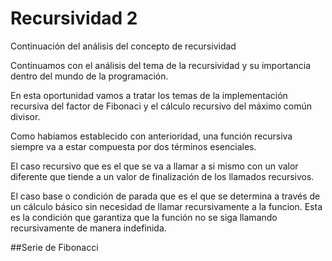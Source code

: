 # Recursividad 2

Continuación del análisis del concepto de recursividad

Continuamos con el análisis del tema de la recursividad y su importancia dentro del mundo de la programación.

En esta oportunidad vamos a tratar los temas de la implementación recursiva del factor de Fibonaci y el cálculo recursivo del máximo común divisor.

Como habiamos establecido con anterioridad, una función recursiva siempre va a estar compuesta por dos términos esenciales.

El caso recursivo que es el que se va a llamar a si mismo con un valor diferente que tiende a un valor de finalización de los llamados recursivos.

El caso base o condición de parada que es el que se determina a través de un cálculo básico sin necesidad de llamar recursivamente a la funcion. Esta es la condición que garantiza que la función no se siga llamando recursivamente de manera indefinida.

##Serie de Fibonacci


